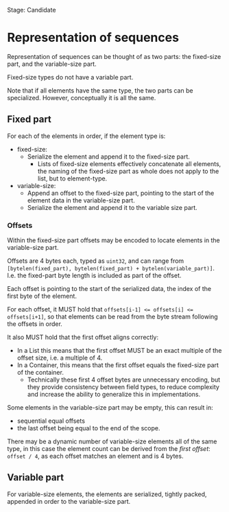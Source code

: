 Stage: Candidate


# Representation of sequences

Representation of sequences can be thought of as two parts: the fixed-size part, and the variable-size part.

Fixed-size types do not have a variable part. 

Note that if all elements have the same type, the two parts can be specialized. However, conceptually it is all the same.

## Fixed part

For each of the elements in order, if the element type is:
- fixed-size:
  - Serialize the element and append it to the fixed-size part.
    - Lists of fixed-size elements effectively concatenate all elements,
      the naming of the fixed-size part as whole does not apply to the list, but to element-type.
- variable-size:
  - Append an offset to the fixed-size part, pointing to the start of the element data in the variable-size part.
  - Serialize the element and append it to the variable size part.

### Offsets

Within the fixed-size part offsets may be encoded to locate elements in the variable-size part.

Offsets are 4 bytes each, typed as `uint32`, and can range from `[bytelen(fixed_part), bytelen(fixed_part) + bytelen(variable_part)]`. I.e. the fixed-part byte length is included as part of the offset.

Each offset is pointing to the start of the serialized data, the index of the first byte of the element.

For each offset, it MUST hold that `offsets[i-1] <= offsets[i] <= offsets[i+1]`, so that elements can be read from the byte stream following the offsets in order.

It also MUST hold that the first offset aligns correctly:
- In a List this means that the first offset MUST be an exact multiple of the offset size, i.e. a multiple of 4.
- In a Container, this means that the first offset equals the fixed-size part of the container.
    - Technically these first 4 offset bytes are unnecessary encoding, but they provide consistency between field types, 
      to reduce complexity and increase the ability to generalize this in implementations.

Some elements in the variable-size part may be empty, this can result in:
- sequential equal offsets
- the last offset being equal to the end of the scope.

There may be a dynamic number of variable-size elements all of the same type,
 in this case the element count can be derived from the *first offset*: `offset / 4`, as each offset matches an element and is 4 bytes. 

## Variable part

For variable-size elements, the elements are serialized, tightly packed, appended in order to the variable-size part.
